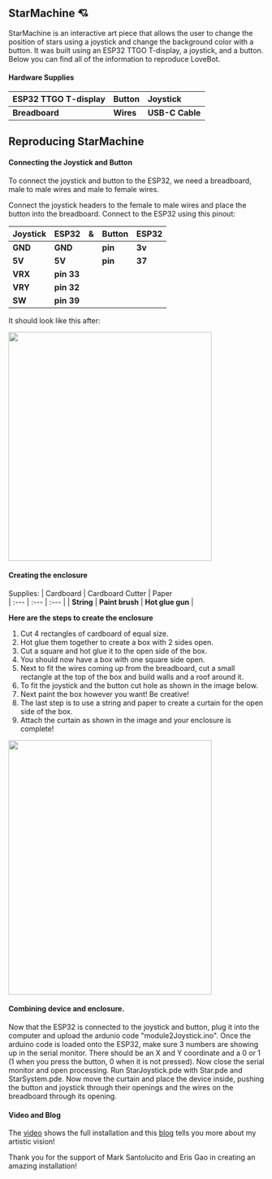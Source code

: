 ## StarMachine 💘
StarMachine is an interactive art piece that allows the user to change the position of stars using a joystick and change the background color with a button. It was built using an ESP32 TTGO T-display, a joystick, and a button. Below you can find all of the information to reproduce LoveBot.

#### Hardware Supplies

| ESP32 TTGO T-display  | Button | Joystick    
| :---  | :---  | :---  | 
| **Breadboard**               | **Wires**           | **USB-C Cable** | 


## Reproducing StarMachine

#### Connecting the Joystick and Button

To connect the joystick and button to the ESP32, we need a breadboard, male to male wires and male to female wires. 

Connect the joystick headers to the female to male wires and place the button into the breadboard. Connect to the ESP32 using this pinout:

| Joystick | ESP32 | & | Button | ESP32 |
| --- | --- | --- | --- | --- |
| **GND** | **GND** || **pin** | **3v** |
| **5V** | **5V** || **pin** | **37** |
| **VRX** | **pin 33** |
| **VRY** | **pin 32** |
| **SW** | **pin 39** |

It should look like this after:

<img src="https://github.com/kyarasto/Module_Two/assets/113846467/785a200d-86cb-4137-bbe2-37f06ce87cf8" width="400" height="450">


#### Creating the enclosure

Supplies: 
| Cardboard  | Cardboard Cutter | Paper    
| :---  | :---  | :---  | 
| **String**               | **Paint brush**           | **Hot glue gun** | 


**Here are the steps to create the enclosure**
1) Cut 4 rectangles of cardboard of equal size.
2) Hot glue them together to create a box with 2 sides open.
3) Cut a square and hot glue it to the open side of the box.
4) You should now have a box with one square side open.
5) Next to fit the wires coming up from the breadboard, cut a small rectangle at the top of the box and build walls and a roof around it.
6) To fit the joystick and the button cut hole as shown in the image below.  
7) Next paint the box however you want! Be creative!
8) The last step is to use a string and paper to create a curtain for the open side of the box.
9) Attach the curtain as shown in the image and your enclosure is complete!

<img src="https://github.com/kyarasto/Module_Two/assets/113846467/913200d5-c76a-4443-a93e-3d71e2c20bd8" width="400" height="500">


#### Combining device and enclosure.
Now that the ESP32 is connected to the joystick and button, plug it into the computer and upload the ardunio code "module2Joystick.ino". Once the arduino code is loaded onto the ESP32, make sure 3 numbers are showing up in the serial monitor. There should be an X and Y coordinate and a 0 or 1 (1 when you press the button, 0 when it is not pressed). Now close the serial monitor and open processing. Run StarJoystick.pde with Star.pde and StarSystem.pde. Now move the curtain and place the device inside, pushing the button and joystick through their openings and the wires on the breadboard through its opening. 



#### Video and Blog

The [video](https://youtube.com/shorts/1NgUFZmwixI?feature=share) shows the full installation and this [blog](https://kyarasto.github.io/ModuleOneBlog/) tells you more about my artistic vision!

Thank you for the support of Mark Santolucito and Eris Gao in creating an amazing installation!




